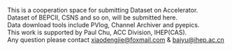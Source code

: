 This is a cooperation space for submitting Dataset on Accelerator.  
Dataset of BEPCII, CSNS and so on, will be submitted here.  
Data download tools include PVlog, Channel Archiver and pyepics.  
This work is supported by Paul Chu, ACC Division, IHEP(CAS).  
Any question please contact <xiaodengjie@foxmail.com> & <baiyu@ihep.ac.cn>   
